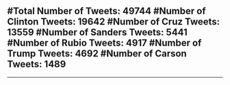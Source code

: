 #Total Number of Tweets: 49744 
#Number of Clinton Tweets: 19642
#Number of Cruz Tweets: 13559
#Number of Sanders Tweets: 5441
#Number of Rubio Tweets: 4917
#Number of Trump Tweets: 4692
#Number of Carson Tweets: 1489
---
---
